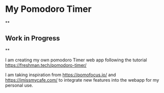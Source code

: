 # My Pomodoro Timer

**

## Work in Progress

**


I am creating my own pomodoro Timer web app following the tutorial  https://freshman.tech/pomodoro-timer/ 

I am taking inspiration from  https://pomofocus.io/ and https://imissmycafe.com/ to integrate new features into the webapp for my personal use.



